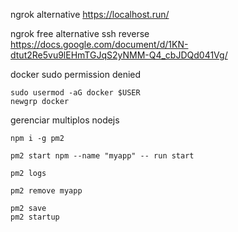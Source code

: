 ngrok alternative https://localhost.run/

ngrok free alternative ssh reverse https://docs.google.com/document/d/1KN-dtut2Re5vu9lEHmTGJqS2yNMM-Q4_cbJDQd041Vg/

docker sudo permission denied
```
sudo usermod -aG docker $USER
newgrp docker
```

gerenciar multiplos nodejs
```
npm i -g pm2
```
```
pm2 start npm --name "myapp" -- run start
```
```
pm2 logs
```
```
pm2 remove myapp
```
```
pm2 save
pm2 startup
```
